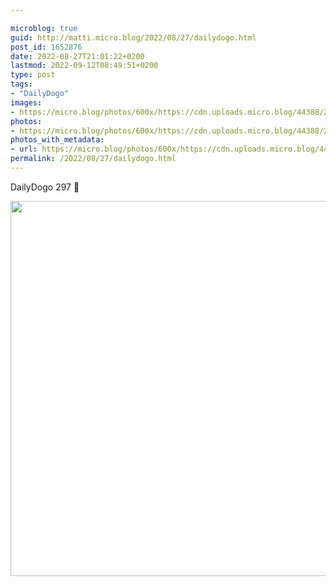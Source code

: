 ```yaml
---

microblog: true
guid: http://matti.micro.blog/2022/08/27/dailydogo.html
post_id: 1652876
date: 2022-08-27T21:01:22+0200
lastmod: 2022-09-12T08:49:51+0200
type: post
tags:
- "DailyDogo"
images:
- https://micro.blog/photos/600x/https://cdn.uploads.micro.blog/44388/2022/77c58398c5.jpg
photos:
- https://micro.blog/photos/600x/https://cdn.uploads.micro.blog/44388/2022/77c58398c5.jpg
photos_with_metadata:
- url: https://micro.blog/photos/600x/https://cdn.uploads.micro.blog/44388/2022/77c58398c5.jpg
permalink: /2022/08/27/dailydogo.html
---
```

DailyDogo 297 🐶

<img src="/media/uploads/2022/77c58398c5.jpg" width="600" height="600" alt="" />
